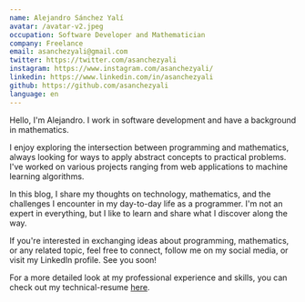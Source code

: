 ```yaml
---
name: Alejandro Sánchez Yalí
avatar: /avatar-v2.jpeg
occupation: Software Developer and Mathematician
company: Freelance
email: asanchezyali@gmail.com
twitter: https://twitter.com/asanchezyali
instagram: https://www.instagram.com/asanchezyali/
linkedin: https://www.linkedin.com/in/asanchezyali
github: https://github.com/asanchezyali
language: en
---
```


Hello, I'm Alejandro. I work in software development and have a background in mathematics.

I enjoy exploring the intersection between programming and mathematics, always looking for ways to apply abstract concepts to practical problems. I've worked on various projects ranging from web applications to machine learning algorithms.

In this blog, I share my thoughts on technology, mathematics, and the challenges I encounter in my day-to-day life as a programmer. I'm not an expert in everything, but I like to learn and share what I discover along the way.

If you're interested in exchanging ideas about programming, mathematics, or any related topic, feel free to connect,
follow me on my social media, or visit my LinkedIn profile. See you soon!

For a more detailed look at my professional experience and skills, you can check out my technical-resume [here](https://github.com/asanchezyali/technical-resume/blob/technical-resume/technical_resume.pdf).
